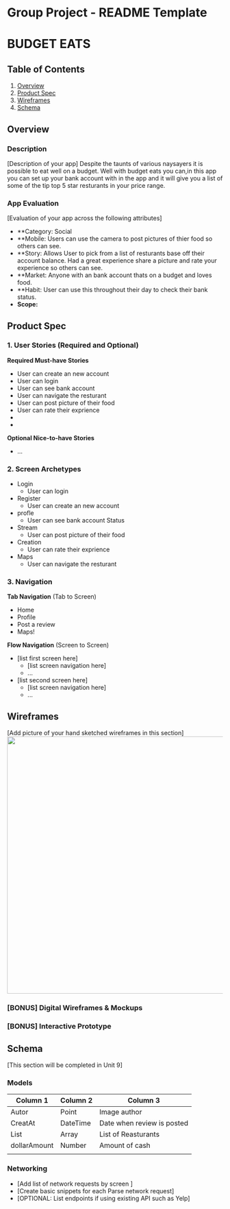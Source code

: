Group Project - README Template
===

# BUDGET EATS

## Table of Contents
1. [Overview](#Overview)
1. [Product Spec](#Product-Spec)
1. [Wireframes](#Wireframes)
2. [Schema](#Schema)

## Overview
### Description
[Description of your app]
Despite the taunts of various naysayers it is possible to eat well on a budget. Well with budget eats you can,in this app you can set up your bank account with in the app and it will give you a list of some of the tip top 5 star resturants in your price range.
### App Evaluation
[Evaluation of your app across the following attributes]
- **Category: Social 
- **Mobile: Users can use the camera to post pictures of thier food so others can see.
- **Story: Allows User to pick from a list of resturants base off their account balance. Had a great experience share a picture and rate your experience so others can see.
- **Market: Anyone with an bank account thats on a budget and loves food. 
- **Habit: User can use this throughout their day to check their bank status. 
- **Scope:**

## Product Spec

### 1. User Stories (Required and Optional)

**Required Must-have Stories**

* User can create an new account
* User can login
* User can see bank account
* User can navigate the resturant
* User can post picture of their food
* User can rate their exprience
* 
* 

**Optional Nice-to-have Stories**

* ...

### 2. Screen Archetypes

* Login
   * User can login
* Register
   *  User can create an new account
* profle
   * User can see bank account Status 
* Stream
    * User can post picture of their food
* Creation
   * User can rate their exprience
* Maps
   * User can navigate the resturant

### 3. Navigation

**Tab Navigation** (Tab to Screen)

* Home
* Profile
* Post a review
* Maps!


**Flow Navigation** (Screen to Screen)

* [list first screen here]
   * [list screen navigation here]
   * ...
* [list second screen here]
   * [list screen navigation here]
   * ...

## Wireframes
[Add picture of your hand sketched wireframes in this section]
<img src="![](https://i.imgur.com/vKVS5jb.jpg)
" width=600>

### [BONUS] Digital Wireframes & Mockups

### [BONUS] Interactive Prototype
## Schema 
[This section will be completed in Unit 9]
### Models


| Column 1 | Column 2 | Column 3 |
| -------- | -------- | -------- |
| Autor    | Point   | Image author|
| CreatAt  | DateTime | Date when review is posted     |
|List      | Array    |List of Reasturants    |
| dollarAmount|Number    |Amount of cash|
|          |          |              |


### Networking
- [Add list of network requests by screen ]
- [Create basic snippets for each Parse network request]
- [OPTIONAL: List endpoints if using existing API such as Yelp]
